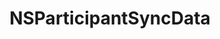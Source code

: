 ﻿---
uid: crmscript_ref_NSParticipantSyncData
title: NSParticipantSyncData
intellisense: Void.NSParticipantSyncData
keywords: NSParticipantSyncData
so.topic: reference
---
